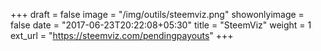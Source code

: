 +++
draft = false
image = "/img/outils/steemviz.png"
showonlyimage = false
date = "2017-06-23T20:22:08+05:30"
title = "SteemViz"
weight = 1
ext_url = "https://steemviz.com/pendingpayouts"
+++

<!--more-->
